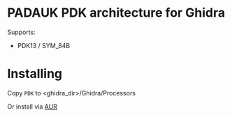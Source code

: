 # PADAUK PDK architecture for Ghidra

Supports:
- PDK13 / SYM_84B

# Installing

Copy `PDK` to <ghidra_dir>/Ghidra/Processors

Or install via [AUR](https://aur.archlinux.org/packages/ghidra-extension-pdk-git)


